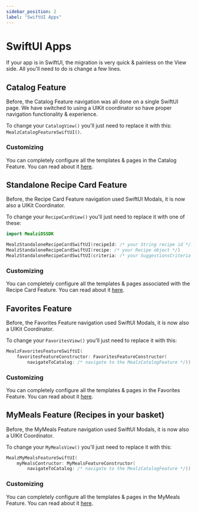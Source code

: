 ```yaml
---
sidebar_position: 2
label: "SwiftUI Apps"
---
```


# SwiftUI Apps

If your app is in SwiftUI, the migration is very quick & painless on the View side. 
All you'll need to do is change a few lines. 

## Catalog Feature

Before, the Catalog Feature navigation was all done on a single SwiftUI page.
We have switched to using a UIKit coordinator so have proper navigation functionality & experience.

To change your `CatalogView()` you'll just need to replace it with this: `MealzCatalogFeatureSwiftUI()`.

### Customizing

You can completely configure all the templates & pages in the Catalog Feature.
You can read about it [here](/docs/ios/features/catalog/customize-views).

## Standalone Recipe Card Feature

Before, the Recipe Card Feature navigation used SwiftUI Modals, it is now also a UIKit Coordinator.

To change your `RecipeCardView()` you'll just need to replace it with one of these:
```swift
import MealziOSSDK

MealzStandaloneRecipeCardSwiftUI(recipeId: /* your String recipe id */)
MealzStandaloneRecipeCardSwiftUI(recipe: /* your Recipe object */)
MealzStandaloneRecipeCardSwiftUI(criteria: /* your SuggestionsCriteria object */)
```

### Customizing

You can completely configure all the templates & pages associated with the Recipe Card Feature.
You can read about it [here](/docs/ios/features/recipe-card/customize-views).

## Favorites Feature

Before, the Favorites Feature navigation used SwiftUI Modals, it is now also a UIKit Coordinator.

To change your `FavoritesView()` you'll just need to replace it with this: 
```swift
MealzFavoritesFeatureSwiftUI(
    favoritesFeatureConstructor: FavoritesFeatureConstructor(
        navigateToCatalog: /* navigate to the MealzCatalogFeature */))
```

### Customizing

You can completely configure all the templates & pages in the Favorites Feature.
You can read about it [here](/docs/ios/features/favorites/customize-views).

## MyMeals Feature (Recipes in your basket)

Before, the MyMeals Feature navigation used SwiftUI Modals, it is now also a UIKit Coordinator.

To change your `MyMealsView()` you'll just need to replace it with this:
```swift
MealzMyMealsFeatureSwiftUI(
    myMealsContructor: MyMealsFeatureConstructor(
        navigateToCatalog: /* navigate to the MealzCatalogFeature */))
```

### Customizing

You can completely configure all the templates & pages in the MyMeals Feature.
You can read about it [here](/docs/ios/features/myMeals/customize-views).
